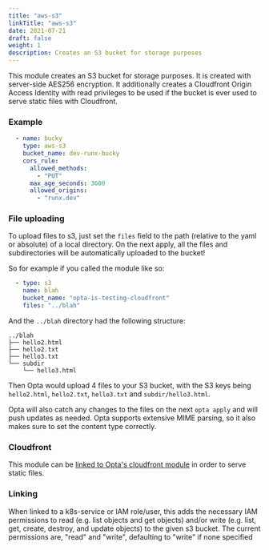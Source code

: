 ```yaml
---
title: "aws-s3"
linkTitle: "aws-s3"
date: 2021-07-21
draft: false
weight: 1
description: Creates an S3 bucket for storage purposes
---
```


This module creates an S3 bucket for storage purposes. It is created with server-side AES256 encryption.
It additionally creates a Cloudfront Origin Access Identity with read privileges to be used if the bucket
is ever used to serve static files with Cloudfront.


### Example

```yaml
  - name: bucky
    type: aws-s3
    bucket_name: dev-runx-bucky
    cors_rule:
      allowed_methods:
        - "PUT"
      max_age_seconds: 3600
      allowed_origins:
        - "runx.dev"
```

### File uploading
To upload files to s3, just set the `files` field to the path (relative to the yaml or absolute) of a local directory. 
On the next apply, all the files and subdirectories will be automatically uploaded to the bucket!


So for example if you called the module like so:
```yaml
  - type: s3
    name: blah
    bucket_name: "opta-is-testing-cloudfront"
    files: "../blah"
```

And the `../blah` directory had the following structure:
```
../blah
├── hello2.html
├── hello2.txt
├── hello3.txt
└── subdir
    └── hello3.html
```

Then Opta would upload 4 files to your S3 bucket, with the S3 keys being `hello2.html`, `hello2.txt`, `hello3.txt` and
`subdir/hello3.html`.

Opta will also catch any changes to the files on the next `opta apply` and will push updates as needed. Opta supports
extensive MIME parsing, so it also makes sure to set the content type correctly.

### Cloudfront
This module can be [linked to Opta's cloudfront module](/reference/aws/service_modules/cloudfront-distribution/) in order to serve static files.


### Linking

When linked to a k8s-service or IAM role/user, this adds the necessary IAM permissions to read
(e.g. list objects and get objects) and/or write (e.g. list, get,
create, destroy, and update objects) to the given s3 bucket.
The current permissions are, "read" and "write", defaulting to "write" if none specified
